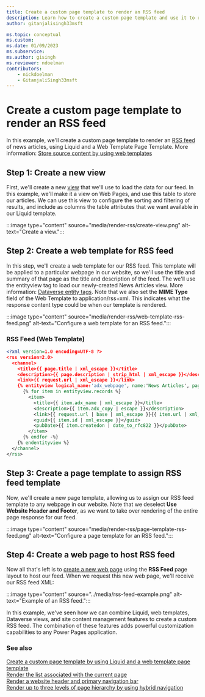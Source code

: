 ```yaml
---
title: Create a custom page template to render an RSS feed
description: Learn how to create a custom page template and use it to render an RSS feed.
author: gitanjalisingh33msft

ms.topic: conceptual
ms.custom: 
ms.date: 01/09/2023
ms.subservice:
ms.author: gisingh
ms.reviewer: ndoelman
contributors:
    - nickdoelman
    - GitanjaliSingh33msft
---
```


# Create a custom page template to render an RSS feed

In this example, we'll create a custom page template to render an [RSS feed](https://en.wikipedia.org/wiki/RSS) of news articles, using Liquid and a Web Template Page Template. More information: [Store source content by using web templates](store-content-web-templates.md)  

## Step 1: Create a new view

First, we'll create a new [view](../data-workspace-views.md) that we'll use to load the data for our feed. In this example, we'll make it a view on Web Pages, and use this table to store our articles. We can use this view to configure the sorting and filtering of results, and include as columns the table attributes that we want available in our Liquid template.

:::image type="content" source="media/render-rss/create-view.png" alt-text="Create a view.":::

## Step 2: Create a web template for RSS feed

In this step, we'll create a web template for our RSS feed. This template will be applied to a particular webpage in our website, so we'll use the title and summary of that page as the title and description of the feed. The we'll use the entityview tag to load our newly-created News Articles view. More information: [Dataverse entity tags](dataverse-liquid-tags.md). Note that we also set the **MIME Type** field of the Web Template to application/rss+xml. This indicates what the response content type could be when our template is rendered.  

:::image type="content" source="media/render-rss/web-template-rss-feed.png" alt-text="Configure a web template for an RSS feed.":::

### RSS Feed (Web Template)

```xml
<?xml version=1.0 encoding=UTF-8 ?>
<rss version=2.0>
  <channel>
    <title>{{ page.title | xml_escape }}</title>
    <description>{{ page.description | strip_html | xml_escape }}</description>
    <link>{{ request.url | xml_escape }}</link>
    {% entityview logical_name:'adx_webpage', name:'News Articles', page_size:20 -%}
      {% for item in entityview.records %}
        <item>
          <title>{{ item.adx_name | xml_escape }}</title>
          <description>{{ item.adx_copy | escape }}</description>
          <link>{{ request.url | base | xml_escape }}{{ item.url | xml_escape }}</link>
          <guid>{{ item.id | xml_escape }}</guid>
          <pubDate>{{ item.createdon | date_to_rfc822 }}</pubDate>
        </item>
      {% endfor -%}
    {% endentityview %}
  </channel>
</rss>
```

## Step 3: Create a page template to assign RSS feed template

Now, we'll create a new page template, allowing us to assign our RSS feed template to any webpage in our website. Note that we deselect **Use Website Header and Footer**, as we want to take over rendering of the entire page response for our feed.

:::image type="content" source="media/render-rss/page-template-rss-feed.png" alt-text="Configure a page template for an RSS feed.":::

## Step 4: Create a web page to host RSS feed

Now all that's left is to [create a new web page](../../getting-started/first-page.md) using the **RSS Feed** page layout to host our feed. When we request this new web page, we'll receive our RSS feed XML:

:::image type="content" source="../media/rss-feed-example.png" alt-text="Example of an RSS feed.":::

In this example, we've seen how we can combine Liquid, web templates, Dataverse views, and site content management features to create a custom RSS feed. The combination of these features adds powerful customization capabilities to any Power Pages application.

### See also

[Create a custom page template by using Liquid and a web template page template](../../getting-started/tutorial-add-custom-page-layout.md)  
[Render the list associated with the current page](render-entity-list-current-page.md)  
[Render a website header and primary navigation bar](render-site-header-primary-navigation.md)  
[Render up to three levels of page hierarchy by using hybrid navigation](hybrid-navigation-render-page-hierachy.md)  

